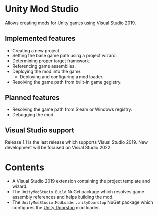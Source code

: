 # Unity Mod Studio
Allows creating mods for Unity games using Visual Studio 2019.

## Implemented features
- Creating a new project.
- Setting the base game path using a project wizard.
- Determining proper target framework. 
- Referencing game assemblies.
- Deploying the mod into the game.
  - Deploying and configuring a mod loader.
- Resolving the game path from built-in game gegistry.

## Planned features
- Resolving the game path from Steam or Windows registry.
- Debugging the mod.

## Visual Studio support
Release 1.1 is the last release which supports Visual Studio 2019. New development will be focused on Visual Studio 2022.

# Contents
- A Visual Studio 2019 extension containing the project template and wizard.
- The `UnityModStudio.Build` NuGet package which resolves game assembly references and helps building the mod.
- The `UnityModStudio.ModLoader.UnityDoorstop` NuGet package which configures the [Unity Doorstop](https://github.com/NeighTools/UnityDoorstop) mod loader.
